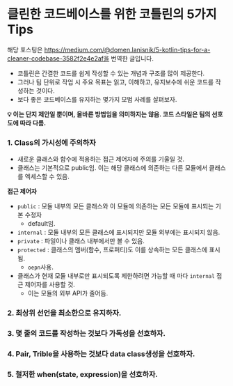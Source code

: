 # 클린한 코드베이스를 위한 코틀린의 5가지 Tips
해당 포스팅은 https://medium.com/@domen.lanisnik/5-kotlin-tips-for-a-cleaner-codebase-3582f2e4e2af을 번역한 글입니다.

- 코틀린은 간결한 코드를 쉽게 작성할 수 있는 개념과 구조를 많이 제공한다.
- 그러나 팀 단위로 작업 시 주요 목표는 읽고, 이해하고, 유지보수에 쉬운 코드를 작성하는 것이다.
- 보다 좋은 코드베이스를 유지하는 몇가지 모범 사례를 살펴보자.


**💡 이는 단지 제안일 뿐이며, 올바른 방법임을 의미하지는 않음. 코드 스타일은 팀의 선호도에 따라 다름.**

### 1. Class의 가시성에 주의하자
- 새로운 클래스와 함수에 적용하는 접근 제어자에 주의를 기울일 것.
- 클래스는 기본적으로 public임. 이는 해당 클래스에 의존하는 다른 모듈에서 클래스를 엑세스할 수 있음.

**접근 제어자**
- `public` : 모듈 내부의 모든 클래스와 이 모듈에 의존하는 모든 모듈에 표시되는 기본 수정자
  - default임.
- `internal` : 모듈 내부의 모든 클래스에 표시되지만 모듈 외부에는 표시되지 않음.
- `private` : 파일이나 클래스 내부에서만 볼 수 있음.
- `protected` : 클래스의 멤버(함수, 프로퍼티)도 이를 상속하는 모든 클래스에 표시됨.
  - `oepn`사용.
- 클래스가 현재 모듈 내부로만 표시되도록 제한하려면 가능할 때 마다 `internal` 접근 제어자를 사용할 것.
  - 이는 모듈의 외부 API가 줄어듬.
### 2. 최상위 선언을 최소한으로 유지하자.
### 3. 몇 줄의 코드를 작성하는 것보다 가독성을 선호하자.
### 4. Pair, Trible을 사용하는 것보다 data class생성을 선호하자.
### 5. 철저한 when(state, expression)을 선호하자.
